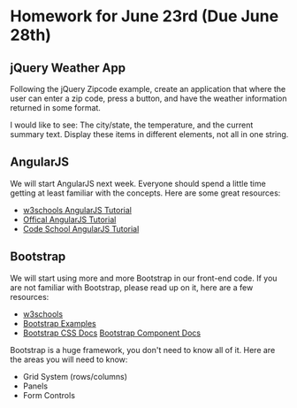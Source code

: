 Homework for June 23rd (Due June 28th)
======================================

jQuery Weather App
------------------
Following the jQuery Zipcode example, create an application that where the user can enter a zip code, press a button, and have the weather information returned in some format.

I would like to see: The city/state, the temperature, and the current summary text.  Display these items in different elements, not all in one string.

AngularJS
---------
We will start AngularJS next week.  Everyone should spend a little time getting at least familiar with the concepts.  Here are some great resources:

- [w3schools AngularJS Tutorial](http://www.w3schools.com/angular/)
- [Offical AngularJS Tutorial](https://docs.angularjs.org/tutorial)
- [Code School AngularJS Tutorial](https://www.codecademy.com/learn/learn-angularjs)


Bootstrap
---------
We will start using more and more Bootstrap in our front-end code.  If you are not familiar with Bootstrap, please read up on it, here are a few resources:

- [w3schools](http://www.w3schools.com/bootstrap/bootstrap_get_started.asp)
- [Bootstrap Examples](http://getbootstrap.com/getting-started/#examples)
- [Bootstrap CSS Docs](http://getbootstrap.com/css/) [Bootstrap Component Docs](http://getbootstrap.com/components/)

Bootstrap is a huge framework, you don't need to know all of it.  Here are the areas you will need to know:

- Grid System (rows/columns)
- Panels
- Form Controls
